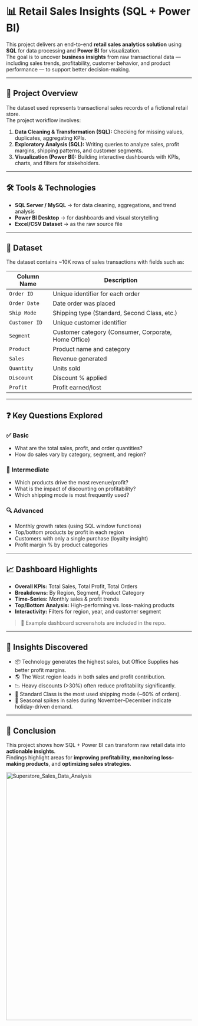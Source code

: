 # 📊 Retail Sales Insights (SQL + Power BI)


This project delivers an end-to-end **retail sales analytics solution** using **SQL** for data processing and **Power BI** for visualization.  
The goal is to uncover **business insights** from raw transactional data — including sales trends, profitability, customer behavior, and product performance — to support better decision-making.  

---

## 🧾 Project Overview
The dataset used represents transactional sales records of a fictional retail store.  
The project workflow involves:  
1. **Data Cleaning & Transformation (SQL):** Checking for missing values, duplicates, aggregating KPIs.  
2. **Exploratory Analysis (SQL):** Writing queries to analyze sales, profit margins, shipping patterns, and customer segments.  
3. **Visualization (Power BI):** Building interactive dashboards with KPIs, charts, and filters for stakeholders.  

---

## 🛠️ Tools & Technologies
- **SQL Server / MySQL** → for data cleaning, aggregations, and trend analysis  
- **Power BI Desktop** → for dashboards and visual storytelling  
- **Excel/CSV Dataset** → as the raw source file  

---

## 📂 Dataset
The dataset contains ~10K rows of sales transactions with fields such as:  

| Column Name  | Description |
|--------------|-------------|
| `Order ID`   | Unique identifier for each order |
| `Order Date` | Date order was placed |
| `Ship Mode`  | Shipping type (Standard, Second Class, etc.) |
| `Customer ID`| Unique customer identifier |
| `Segment`    | Customer category (Consumer, Corporate, Home Office) |
| `Product`    | Product name and category |
| `Sales`      | Revenue generated |
| `Quantity`   | Units sold |
| `Discount`   | Discount % applied |
| `Profit`     | Profit earned/lost |

---

## ❓ Key Questions Explored
### ✅ Basic
- What are the total sales, profit, and order quantities?  
- How do sales vary by category, segment, and region?  

### 🔁 Intermediate
- Which products drive the most revenue/profit?  
- What is the impact of discounting on profitability?  
- Which shipping mode is most frequently used?  

### 🔍 Advanced
- Monthly growth rates (using SQL window functions)  
- Top/bottom products by profit in each region  
- Customers with only a single purchase (loyalty insight)  
- Profit margin % by product categories  

---

## 📈 Dashboard Highlights
- **Overall KPIs:** Total Sales, Total Profit, Total Orders  
- **Breakdowns:** By Region, Segment, Product Category  
- **Time-Series:** Monthly sales & profit trends  
- **Top/Bottom Analysis:** High-performing vs. loss-making products  
- **Interactivity:** Filters for region, year, and customer segment  

> 📍 Example dashboard screenshots are included in the repo.  

---

## 🔑 Insights Discovered
- 📦 Technology generates the highest sales, but Office Supplies has better profit margins.  
- 🌎 The West region leads in both sales and profit contribution.  
- 📉 Heavy discounts (>30%) often reduce profitability significantly.  
- 🚚 Standard Class is the most used shipping mode (~60% of orders).  
- 📅 Seasonal spikes in sales during November–December indicate holiday-driven demand.  

---

## 🏁 Conclusion
This project shows how SQL + Power BI can transform raw retail data into **actionable insights**.  
Findings highlight areas for **improving profitability**, **monitoring loss-making products**, and **optimizing sales strategies**.  

<img width="1408" height="673" alt="Superstore_Sales_Data_Analysis" src="https://github.com/user-attachments/assets/bdf37fc4-31a8-4c96-ad2e-c976edee3677" />


